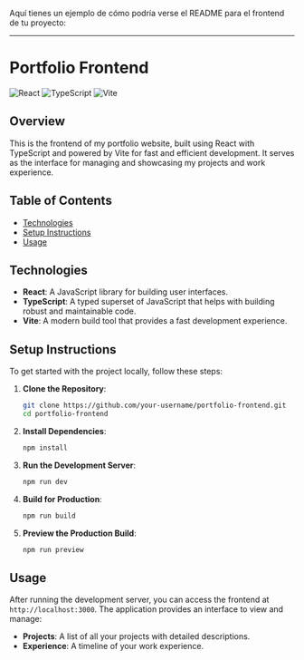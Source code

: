 Aquí tienes un ejemplo de cómo podría verse el README para el frontend de tu proyecto:

---

# Portfolio Frontend

![React](https://img.shields.io/badge/React-18.0-blue)
![TypeScript](https://img.shields.io/badge/TypeScript-5.x-blue)
![Vite](https://img.shields.io/badge/Vite-5.4-blueviolet)


## Overview

This is the frontend of my portfolio website, built using React with TypeScript and powered by Vite for fast and efficient development. It serves as the interface for managing and showcasing my projects and work experience.

## Table of Contents

- [Technologies](#technologies)
- [Setup Instructions](#setup-instructions)
- [Usage](#usage)

## Technologies

- **React**: A JavaScript library for building user interfaces.
- **TypeScript**: A typed superset of JavaScript that helps with building robust and maintainable code.
- **Vite**: A modern build tool that provides a fast development experience.


## Setup Instructions

To get started with the project locally, follow these steps:

1. **Clone the Repository**:
   ```bash
   git clone https://github.com/your-username/portfolio-frontend.git
   cd portfolio-frontend
   ```

2. **Install Dependencies**:
   ```bash
   npm install
   ```

3. **Run the Development Server**:
   ```bash
   npm run dev
   ```

4. **Build for Production**:
   ```bash
   npm run build
   ```

5. **Preview the Production Build**:
   ```bash
   npm run preview
   ```

## Usage

After running the development server, you can access the frontend at `http://localhost:3000`. The application provides an interface to view and manage:

- **Projects**: A list of all your projects with detailed descriptions.
- **Experience**: A timeline of your work experience.

